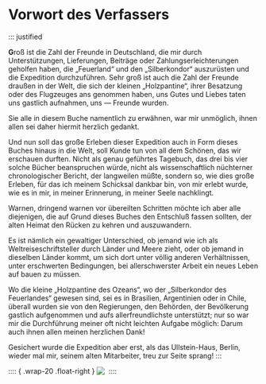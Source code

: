 # Vorwort des Verfassers

::: justified


**G**roß ist die Zahl der Freunde in Deutschland, die mir durch Unterstützungen‚
Lieferungen, Beiträge oder Zahlungserleichterungen geholfen haben, die
„Feuerland“ und den „Silberkondor“ auszurüsten und die Expedition
durchzuführen. Sehr groß ist auch die Zahl der Freunde draußen in der Welt, die
sich der kleinen „Holzpantine“, ihrer Besatzung oder des Flugzeuges ans genommen
haben, uns Gutes und Liebes taten uns gastlich aufnahmen‚ uns — Freunde wurden. 

Sie alle in diesem Buche namentlich zu erwähnen, war mir unmöglich, ihnen allen
sei daher hiermit herzlich gedankt. 

Und nun soll das große Erleben dieser Expedition auch in Form dieses Buches
hinaus in die Welt, soll Kunde tun von all dem Schönen, das wir erschauen
durften. Nicht als genau geführtes Tagebuch, das drei bis vier solche Bücher
beanspruchen würde‚ nicht als wissenschaftlich nüchterner chronologischer
Bericht, der langweilen müßte‚ sondern so, wie dies große Erleben, für das ich
meinem Schicksal dankbar bin, von mir erlebt wurde, wie es in mir, in meiner
Erinnerung, in meiner Seele nachklingt. 

Warnen, dringend warnen vor übereilten Schritten möchte ich aber alle
diejenigen, die auf Grund dieses Buches den Entschluß fassen sollten, der alten
Heimat den Rücken zu kehren und auszuwandern.

Es ist nämlich ein gewaltiger Unterschied, ob jemand wie ich als
Weltreiseschriftsteller durch Länder und Meere zieht, oder ob jemand in
dieselben Länder kommt, um sich dort unter völlig anderen Verhältnissen, unter
erschwerten Bedingungen, bei allerschwerster Arbeit ein neues Leben auf bauen zu
müssen.

Wo die kleine „Holzpantine des Ozeans“, wo der „Silberkondor des Feuerlandes“
gewesen sind, sei es in Brasilien, Argentinien oder in Chile, überall wurden sie
von den Regierungen, den Behörden, der Bevölkerung gastlich aufgenommen und aufs
allerfreundlichste unterstützt; nur so war mir die Durchführung meiner oft
nicht leichten Aufgabe möglich: Darum auch ihnen allen meinen herzlichen Dank!

Gesichert wurde die Expedition aber erst, als das Ullstein-Haus, Berlin, wieder
mal mir, seinem alten Mitarbeiter, treu zur Seite sprang!
:::

:::: { .wrap-20 .float-right }
![&nbsp;](Silberkondor_011a.jpg "")
::::
